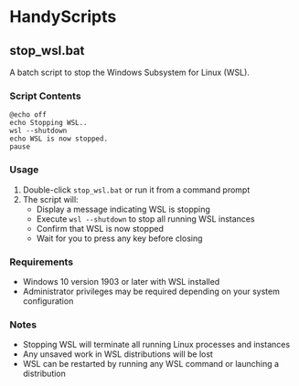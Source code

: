 # HandyScripts

## stop_wsl.bat

A batch script to stop the Windows Subsystem for Linux (WSL).

### Script Contents
```batch
@echo off
echo Stopping WSL..
wsl --shutdown
echo WSL is now stopped.
pause
```

### Usage
1. Double-click `stop_wsl.bat` or run it from a command prompt
2. The script will:
   - Display a message indicating WSL is stopping
   - Execute `wsl --shutdown` to stop all running WSL instances
   - Confirm that WSL is now stopped
   - Wait for you to press any key before closing

### Requirements
- Windows 10 version 1903 or later with WSL installed
- Administrator privileges may be required depending on your system configuration

### Notes
- Stopping WSL will terminate all running Linux processes and instances
- Any unsaved work in WSL distributions will be lost
- WSL can be restarted by running any WSL command or launching a distribution
